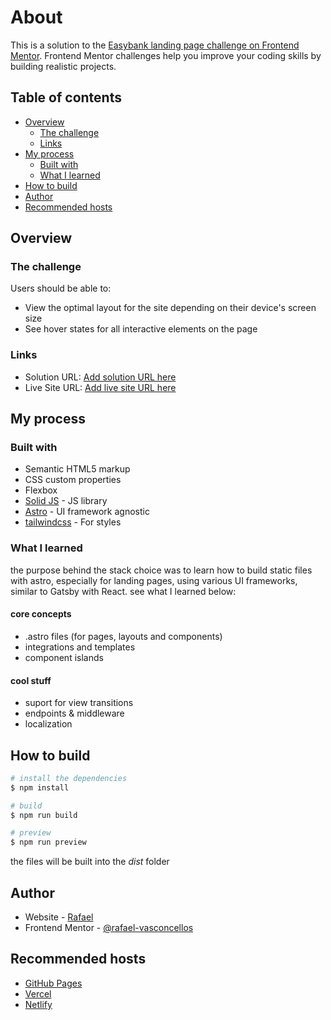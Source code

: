 # About

This is a solution to the [Easybank landing page challenge on Frontend Mentor](https://www.frontendmentor.io/challenges/easybank-landing-page-WaUhkoDN). Frontend Mentor challenges help you improve your coding skills by building realistic projects. 

## Table of contents

- [Overview](#overview)
  - [The challenge](#the-challenge)
  - [Links](#links)
- [My process](#my-process)
  - [Built with](#built-with)
  - [What I learned](#what-i-learned)
- [How to build](#how-to-build)
- [Author](#author)
- [Recommended hosts](#recommended-hosts)

## Overview

### The challenge

Users should be able to:

- View the optimal layout for the site depending on their device's screen size
- See hover states for all interactive elements on the page

### Links

- Solution URL: [Add solution URL here](https://your-solution-url.com)
- Live Site URL: [Add live site URL here](https://your-live-site-url.com)

## My process

### Built with

- Semantic HTML5 markup
- CSS custom properties
- Flexbox
- [Solid JS](https://docs.solidjs.com/quick-start) - JS library
- [Astro](https://docs.astro.build/en/concepts/why-astro/) - UI framework agnostic
- [tailwindcss](https://tailwindcss.com/docs/installation) - For styles

### What I learned
the purpose behind the stack choice was to learn how to build static files with astro, especially for landing pages, using various UI frameworks, similar to Gatsby with React. see what I learned below:

#### core concepts
+ .astro files (for pages, layouts and components)
+ integrations and templates
+ component islands

#### cool stuff
+ suport for view transitions
+ endpoints & middleware
+ localization

## How to build

```bash
# install the dependencies
$ npm install

# build
$ npm run build

# preview
$ npm run preview
```

the files will be built into the *dist* folder

## Author

- Website - [Rafael](https://rafael-vasconcellos.github.io/)
- Frontend Mentor - [@rafael-vasconcellos](https://www.frontendmentor.io/profile/rafael-vasconcellos)

## Recommended hosts

- [GitHub Pages](https://pages.github.com/)
- [Vercel](https://vercel.com/)
- [Netlify](https://www.netlify.com/)




